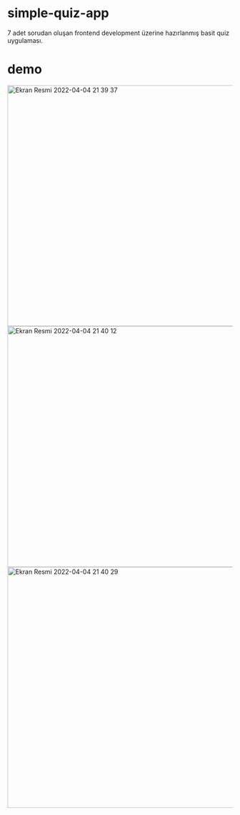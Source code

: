 # simple-quiz-app

7 adet sorudan oluşan frontend development üzerine hazırlanmış basit quiz uygulaması.
# demo
<img width="540" alt="Ekran Resmi 2022-04-04 21 39 37" src="https://user-images.githubusercontent.com/96014554/161610228-f8f99b12-7040-48d9-9550-4df471e53c6e.png">
<img width="540" alt="Ekran Resmi 2022-04-04 21 40 12" src="https://user-images.githubusercontent.com/96014554/161610252-f7a75fd8-06e0-484a-a744-d80971ff84ac.png">
<img width="540" alt="Ekran Resmi 2022-04-04 21 40 29" src="https://user-images.githubusercontent.com/96014554/161610265-b07bf8ac-cfa3-4a9d-a974-087d4999c589.png">
